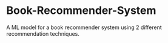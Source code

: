 # Book-Recommender-System
A ML model for a book recommender system using 2 different recommendation techniques.
